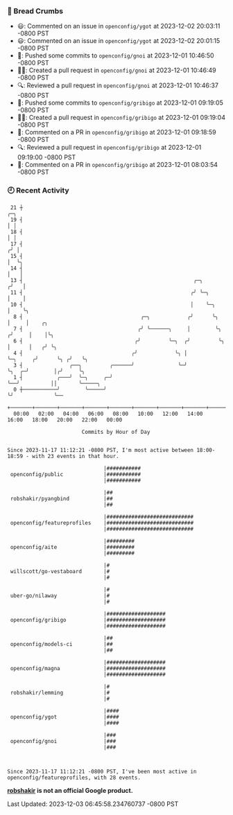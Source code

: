### 🍞 Bread Crumbs

 * 😃: Commented on an issue in `openconfig/ygot` at 2023-12-02 20:03:11 -0800 PST
 * 😃: Commented on an issue in `openconfig/ygot` at 2023-12-02 20:01:15 -0800 PST
 * 🚢: Pushed some commits to `openconfig/gnoi` at 2023-12-01 10:46:50 -0800 PST
 * ✍🏼: Created a pull request in `openconfig/gnoi` at 2023-12-01 10:46:49 -0800 PST
 * 🔍: Reviewed a pull request in  `openconfig/gnoi` at 2023-12-01 10:46:37 -0800 PST
 * 🚢: Pushed some commits to `openconfig/gribigo` at 2023-12-01 09:19:05 -0800 PST
 * ✍🏼: Created a pull request in `openconfig/gribigo` at 2023-12-01 09:19:04 -0800 PST
 * 💬: Commented on a PR in  `openconfig/gribigo` at 2023-12-01 09:18:59 -0800 PST
 * 🔍: Reviewed a pull request in  `openconfig/gribigo` at 2023-12-01 09:19:00 -0800 PST
 * 💬: Commented on a PR in  `openconfig/gribigo` at 2023-12-01 08:03:54 -0800 PST

### 🕘 Recent Activity
```
 21 ┼                                                                            ╭─╮
 19 ┤                                                                            │ │
 18 ┤                                                                            │ │
 17 ┤                                                                           ╭╯ │
 15 ┤                                                                           │  ╰╮
 14 ┤                                                                           │   │
 13 ┤                                                       ╭─╮                ╭╯   │
 11 ┤                                                      ╭╯ ╰─╮              │    │
 10 ┤                                                      │    ╰─╮            │    ╰╮
  8 ┤                                      ╭─╮            ╭╯      ╰╮           │     │    ╭╮
  7 ┤                                     ╭╯ ╰──────╮     │        ╰╮         ╭╯     │    │╰╮
  6 ┤                                    ╭╯         ╰─╮  ╭╯         ╰╮        │      │   ╭╯ ╰╮
  4 ┤                                   ╭╯            ╰╮ │           ╰─╮     ╭╯      ╰╮ ╭╯   ╰╮
  3 ┤               ╭──╮         ╭──────╯              ╰─╯             ╰╮  ╭─╯        │╭╯     ╰╮
  1 ┤           ╭───╯  ╰─╮     ╭─╯                                      ╰──╯          ││       ╰─────╮
  0 ┼───────────╯        ╰─────╯                                                      ╰╯             ╰──
    +───────+───────+───────+───────+───────+───────+───────+───────+───────+───────+───────+───────+────
  00:00   02:00   04:00   06:00   08:00   10:00   12:00   14:00   16:00   18:00   20:00   22:00   00:00   

						Commits by Hour of Day


Since 2023-11-17 11:12:21 -0800 PST, I'm most active between 18:00-18:59 - with 23 events in that hour.

```



```
                               |###########
 openconfig/public             |###########
                               |###########

                               |##
 robshakir/pyangbind           |##
                               |##

                               |############################
 openconfig/featureprofiles    |############################
                               |############################

                               |#########
 openconfig/aite               |#########
                               |#########

                               |#
 willscott/go-vestaboard       |#
                               |#

                               |#
 uber-go/nilaway               |#
                               |#

                               |###################
 openconfig/gribigo            |###################
                               |###################

                               |##
 openconfig/models-ci          |##
                               |##

                               |###################
 openconfig/magna              |###################
                               |###################

                               |#
 robshakir/lemming             |#
                               |#

                               |####
 openconfig/ygot               |####
                               |####

                               |###
 openconfig/gnoi               |###
                               |###



Since 2023-11-17 11:12:21 -0800 PST, I've been most active in openconfig/featureprofiles, with 28 events.

```
**[robshakir](mailto:robjs@google.com) is not an official Google product.**  


Last Updated: 2023-12-03 06:45:58.234760737 -0800 PST
